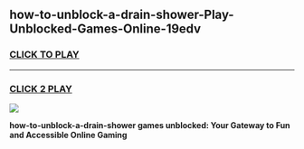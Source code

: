 
## how-to-unblock-a-drain-shower-Play-Unblocked-Games-Online-19edv
<h3>
<a href="https://premium76.site?title=how-to-unblock-a-drain-shower&ref=25A">CLICK TO PLAY</a></h3>
<hr>

<h3>
<a href="https://premium76.site?title=how-to-unblock-a-drain-shower&ref=25A">CLICK 2 PLAY</a>
  
</h3>

<a href="https://premium76.site?title=how-to-unblock-a-drain-shower&ref=25A"><img src="https://clearcache.store/games.png"></a>


**how-to-unblock-a-drain-shower games unblocked: Your Gateway to Fun and Accessible Online Gaming**

